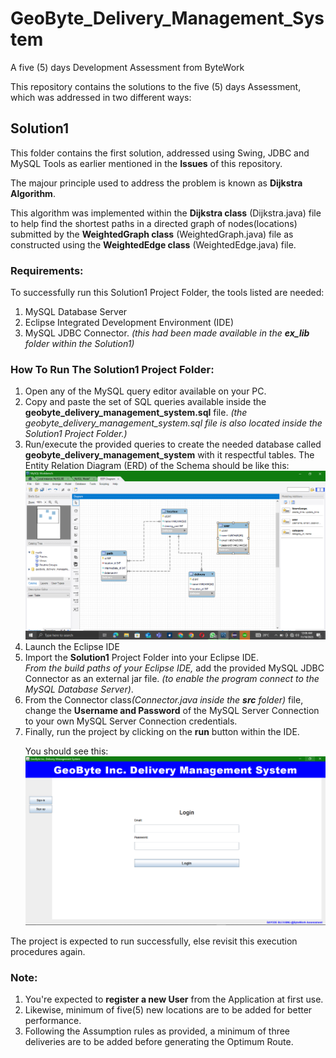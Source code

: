# GeoByte_Delivery_Management_System
A five (5) days Development Assessment from ByteWork

This repository contains the solutions to the five (5) days Assessment, which was addressed in two different ways:

## Solution1
This folder contains the first solution, addressed using Swing, JDBC and MySQL Tools as earlier mentioned in the <b>Issues</b> of this repository.

The majour principle used to address the problem is known as <b>Dijkstra Algorithm</b>.

This algorithm was implemented within the <b>Dijkstra class</b> (Dijkstra.java) file to help find the shortest paths in a directed graph of nodes(locations) submitted by the <b>WeightedGraph class</b> (WeightedGraph.java) file as constructed using the <b>WeightedEdge class</b> (WeightedEdge.java) file.

### Requirements:
To successfully run this Solution1 Project Folder, the tools listed are needed:
<ol>
  <li>
    MySQL Database Server 
  </li>
  <li>
    Eclipse Integrated Development Environment (IDE)
  </li>
  <li>
    MySQL JDBC Connector. <i>(this had been made available in the <b>ex_lib</b> folder within the Solution1)</i>
  </li>
</ol>

### How To Run The Solution1 Project Folder:
<ol>
<li>
Open any of the MySQL query editor available on your PC.
</li>
<li>
Copy and paste the set of SQL queries available inside the <strong> geobyte_delivery_management_system.sql</strong> file. <i>(the geobyte_delivery_management_system.sql file is also located inside the Solution1 Project Folder.)</i>
</li>
<li>
Run/execute the provided queries to create the needed database called <strong> geobyte_delivery_management_system</strong> with it respectful tables.
The Entity Relation Diagram (ERD) of the Schema should be like this:

<img src="ERD.png" alt=" geobyte_delivery_management_system ER Diagram" />
</li>
<li>
Launch the Eclipse IDE
</li>
<li>Import the <b>Solution1</b> Project Folder into your Eclipse IDE.
</li>
<I>From the build paths of your Eclipse IDE,</I> add the provided MySQL JDBC Connector as an external jar file. <I>(to enable the program connect to the MySQL Database Server)</I>.
</li>
<li>
From the Connector class<I>(Connector.java inside the <b>src</b> folder)</I> file, change the <b>Username and Password</b> of the MySQL Server Connection to your own MySQL Server Connection credentials.
</li>
<li>
Finally, run the project by clicking on the <b>run</b> button within the IDE.

You should see this:
<img src="index.png" alt="Application home page." />
</li>
</ol>

The project is expected to run successfully, else revisit this execution procedures again.

### Note:
<ol>
  <li>
    You're expected to <b>register a new User</b> from the Application at first use.
  </li>
  <li>
    Likewise, minimum of five(5) new locations are to be added for better performance.
  </li>
  <li>
    Following the Assumption rules as provided, a minimum of three deliveries are to be added before generating the Optimum Route.
  </li>
</ol>